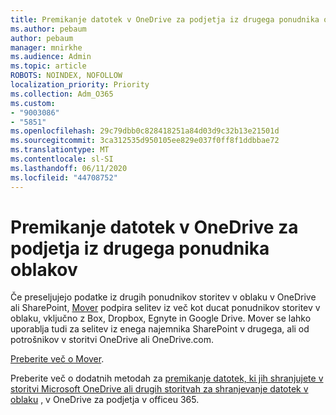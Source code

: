 ```yaml
---
title: Premikanje datotek v OneDrive za podjetja iz drugega ponudnika oblakov
ms.author: pebaum
author: pebaum
manager: mnirkhe
ms.audience: Admin
ms.topic: article
ROBOTS: NOINDEX, NOFOLLOW
localization_priority: Priority
ms.collection: Adm_O365
ms.custom:
- "9003086"
- "5851"
ms.openlocfilehash: 29c79dbb0c828418251a84d03d9c32b13e21501d
ms.sourcegitcommit: 3ca312535d950105ee829e037f0ff8f1ddbbae72
ms.translationtype: MT
ms.contentlocale: sl-SI
ms.lasthandoff: 06/11/2020
ms.locfileid: "44708752"
---
```

# <a name="move-files-into-onedrive-for-business-from-another-cloud-provider"></a>Premikanje datotek v OneDrive za podjetja iz drugega ponudnika oblakov

Če preseljujejo podatke iz drugih ponudnikov storitev v oblaku v OneDrive ali SharePoint, [Mover](https://go.microsoft.com/fwlink/?linkid=2132453) podpira selitev iz več kot ducat ponudnikov storitev v oblaku, vključno z Box, Dropbox, Egnyte in Google Drive. Mover se lahko uporablja tudi za selitev iz enega najemnika SharePoint v drugega, ali od potrošnikov v storitvi OneDrive ali OneDrive.com.

[Preberite več o Mover](https://go.microsoft.com/fwlink/?linkid=2132453).

Preberite več o dodatnih metodah za [premikanje datotek, ki jih shranjujete v storitvi Microsoft OneDrive ali drugih storitvah za shranjevanje datotek v oblaku](https://support.microsoft.com/office/7fb28cad-7e25-451f-8b4b-2d1a71e5c0e9) , v OneDrive za podjetja v officeu 365.
